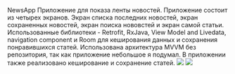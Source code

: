 NewsApp
Приложение для показа ленты новостей. Приложение состоит из четырех экранов. Экран списка последних новостей, экран сохраненных новостей, экран поиска нововстей и экран самой статьи.
Использованные библиотеки - 
Retrofit, 
RxJava, 
View Model and Livedata,
navigation component и Room для кеширования данных и сохранения понравившихся статей.
Использована архитектура MVVM без репозитория, так как приложение небольшое я подумал. В приложении также реализовано кеширование и сохранение статей.
![](https://github.com/vvvvvvvvvvvvvvvvvvvvvvvvv/NewsApp/blob/master/appPhoto3.jpg)
![](https://github.com/vvvvvvvvvvvvvvvvvvvvvvvvv/NewsApp/blob/master/appPhoto3.jpg)
